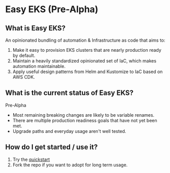 # Easy EKS (Pre-Alpha)

## What is Easy EKS?
An opinionated bundling of automation & Infrastructure as code that aims to:
1. Make it easy to provision EKS clusters that are nearly production ready by default.
2. Maintain a heavily standardized opinionated set of IaC, which makes automation maintainable.
3. Apply useful design patterns from Helm and Kustomize to IaC based on AWS CDK.

## What is the current status of Easy EKS?
Pre-Alpha
* Most remaining breaking changes are likely to be variable renames.
* There are multiple production readiness goals that have not yet been met.
* Upgrade paths and everyday usage aren't well tested.

## How do I get started / use it?
1. Try the [quickstart](./docs/03_Quickstart/Quickstart.md)
2. Fork the repo if you want to adopt for long term usage.
